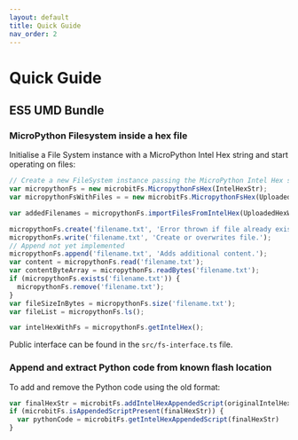 ```yaml
---
layout: default
title: Quick Guide
nav_order: 2
---
```


# Quick Guide

## ES5 UMD Bundle

### MicroPython Filesystem inside a hex file
Initialise a File System instance with a MicroPython Intel Hex string and start operating on files:

```js
// Create a new FileSystem instance passing the MicroPython Intel Hex string
var micropythonFs = new microbitFs.MicropythonFsHex(IntelHexStr);
var micropythonFsWithFiles = = new microbitFs.MicropythonFsHex(UploadedHexWithUserFiles);

var addedFilenames = micropythonFs.importFilesFromIntelHex(UploadedHexWithUserFiles);

micropythonFs.create('filename.txt', 'Error thrown if file already exists.');
micropythonFs.write('filename.txt', 'Create or overwrites file.');
// Append not yet implemented
micropythonFs.append('filename.txt', 'Adds additional content.');
var content = micropythonFs.read('filename.txt');
var contentByteArray = micropythonFs.readBytes('filename.txt');
if (micropythonFs.exists('filename.txt')) {
  micropythonFs.remove('filename.txt');
}
var fileSizeInBytes = micropythonFs.size('filename.txt');
var fileList = micropythonFs.ls();

var intelHexWithFs = micropythonFs.getIntelHex();
```

Public interface can be found in the `src/fs-interface.ts` file.

### Append and extract Python code from known flash location
To add and remove the Python code using the old format:

```js
var finalHexStr = microbitFs.addIntelHexAppendedScript(originalIntelHexStr, 'print("hello world!")');
if (microbitFs.isAppendedScriptPresent(finalHexStr)) {
  var pythonCode = microbitFs.getIntelHexAppendedScript(finalHexStr)
}
```
